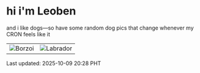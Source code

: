 # hi i'm Leoben

and i like dogs—so have some random dog pics that change whenever my CRON feels like it

|  |  |
|--------|----------|
| ![Borzoi](https://random-dog-vercel.vercel.app/api/random-borzoi?v=1760012937) | ![Labrador](https://random-dog-vercel.vercel.app/api/random-labrador?v=1760012937) |

Last updated: 2025-10-09 20:28 PHT
